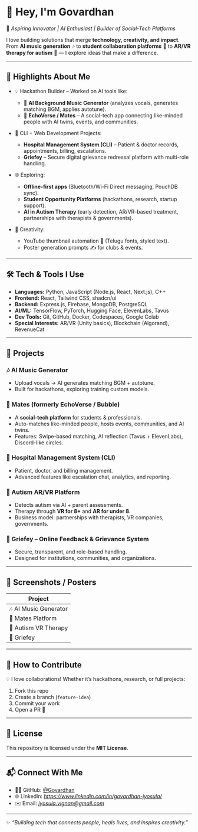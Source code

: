 # 👋 Hey, I'm Govardhan

🚀 *Aspiring Innovator | AI Enthusiast | Builder of Social-Tech Platforms*  

I love building solutions that merge **technology, creativity, and impact**.  
From **AI music generation** 🎶 to **student collaboration platforms** 👥 to **AR/VR therapy for autism** 🧠 — I explore ideas that make a difference.  

---

## 🌟 Highlights About Me

- 💡 Hackathon Builder – Worked on AI tools like:
  - 🎤 **AI Background Music Generator** (analyzes vocals, generates matching BGM, applies autotune).  
  - 🤖 **EchoVerse / Mates** – A social-tech app connecting like-minded people with AI twins, events, and communities.  

- 🏥 CLI + Web Development Projects:
  - **Hospital Management System (CLI)** – Patient & doctor records, appointments, billing, escalations.  
  - **Griefey** – Secure digital grievance redressal platform with multi-role handling.  

- 🌐 Exploring:
  - **Offline-first apps** (Bluetooth/Wi-Fi Direct messaging, PouchDB sync).  
  - **Student Opportunity Platforms** (hackathons, research, startup support).  
  - **AI in Autism Therapy** (early detection, AR/VR-based treatment, partnerships with therapists & governments).  

- 🎨 Creativity:
  - YouTube thumbnail automation 🎥 (Telugu fonts, styled text).  
  - Poster generation prompts ✍️ for clubs & events.  

---

## 🛠 Tech & Tools I Use

- **Languages:** Python, JavaScript (Node.js, React, Next.js), C++  
- **Frontend:** React, Tailwind CSS, shadcn/ui  
- **Backend:** Express.js, Firebase, MongoDB, PostgreSQL  
- **AI/ML:** TensorFlow, PyTorch, Hugging Face, ElevenLabs, Tavus  
- **Dev Tools:** Git, GitHub, Docker, Codespaces, Google Colab  
- **Special Interests:** AR/VR (Unity basics), Blockchain (Algorand), RevenueCat  

---

## 🚀 Projects

### 🎶 AI Music Generator
- Upload vocals → AI generates matching BGM + autotune.  
- Built for hackathons, exploring training custom models.  

### 👥 Mates (formerly EchoVerse / Bubble)
- A **social-tech platform** for students & professionals.  
- Auto-matches like-minded people, hosts events, communities, and AI twins.  
- Features: Swipe-based matching, AI reflection (Tavus + ElevenLabs), Discord-like circles.  

### 🏥 Hospital Management System (CLI)
- Patient, doctor, and billing management.  
- Advanced features like escalation chat, analytics, and reporting.  

### 🧠 Autism AR/VR Platform
- Detects autism via AI + parent assessments.  
- Therapy through **VR for 8+** and **AR for under 8**.  
- Business model: partnerships with therapists, VR companies, governments.  

### 📢 Griefey – Online Feedback & Grievance System
- Secure, transparent, and role-based handling.  
- Designed for institutions, communities, and organizations.  

---

## 📸 Screenshots / Posters

| Project | 
|---------|
| 🎶 AI Music Generator |
| 👥 Mates Platform |
| 🧠 Autism VR Therapy |
| 📢 Griefey |

---

## 🤝 How to Contribute

💡 I love collaborations! Whether it’s hackathons, research, or full projects:  
1. Fork this repo  
2. Create a branch (`feature-idea`)  
3. Commit your work  
4. Open a PR 🎉  

---

## 📜 License

This repository is licensed under the **MIT License**.  

---

## 📬 Connect With Me

- 👨‍💻 GitHub: [@Govardhan](https://github.com/)  
- 🌐 Linkedin: *https://www.linkedin.com/in/govardhan-jyosula/*  
- ✉️ Email: *jyosula.vignan@gmail.com*  

---

✨ *“Building tech that connects people, heals lives, and inspires creativity.”*  
